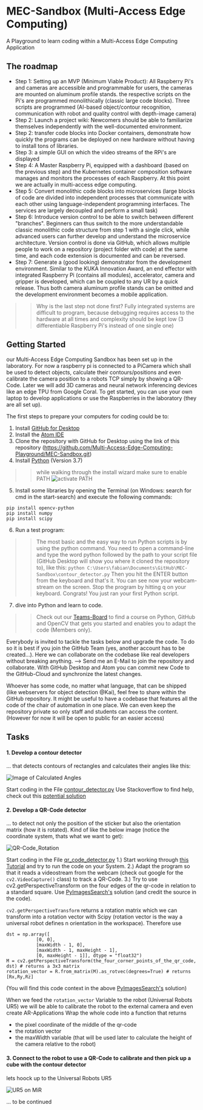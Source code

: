 # MEC-Sandbox (Multi-Access Edge Computing)
A Playground to learn coding within a Multi-Access Edge Computing Application
## The roadmap
* Step 1: Setting up an MVP (Minimum Viable Product): All Raspberry Pi's and cameras are accessible and programmable for users, the cameras are mounted on aluminum profile stands. the respective scripts on the Pi's are programmed monolithically (classic large code blocks). Three scripts are programmed (AI-based object/contour recognition, communication with robot and quality control with depth-image camera)
* Step 2: Launch a project wiki: Newcomers should be able to familiarize themselves independently with the well-documented environment.
* Step 2: transfer code blocks into Docker containers, demonstrate how quickly the programs can be deployed on new hardware without having to install tons of libraries.
* Step 3: a simple GUI on which the video streams of the RPi's are displayed
* Step 4: A Master Raspberry Pi, equipped with a dashboard (based on the previous step) and the Kubernetes container composition software manages and monitors the processes of each Raspberry. At this point we are actually in multi-access edge computing.
* Step 5: Convert monolithic code blocks into microservices (large blocks of code are divided into independent processes that communicate with each other using language-independent programming interfaces. The services are largely decoupled and perform a small task)
* Step 6: Introduce version control to be able to switch between different "branches". Beginners can thus switch to the more understandable classic monolithic code structure from step 1 with a single click, while advanced users can further develop and understand the microservice architecture. Version control is done via GitHub, which allows multiple people to work on a repository (project folder with code) at the same time, and each code extension is documented and can be reversed.
* Step 7: Generate a (good looking) demonstrator from the development environment. Similar to the KUKA Innovation Award, an end effector with integrated Raspberry Pi (contains all modules), accelerator, camera and gripper is developed, which can be coupled to any UR by a quick release. Thus both camera aluminum profile stands can be omitted and the development environment becomes a mobile application.
>> Why is the last step not done first? Fully integrated systems are difficult to program, because debugging requires access to the hardware at all times and complexity should be kept low (3 differentiable Raspberry Pi's instead of one single one)

## Getting Started
our Multi-Access Edge Computing Sandbox has been set up in the laboratory. For now a raspberry pi is connected to a PiCamera which shall be used to detect objects, calculate their contours/positions and even calibrate the camera position to a robots TCP simply by showing a QR-Code. Later we will add 3D cameras and neural network inferencing devices like an edge TPU from Google Coral.
To get started, you can use your own laptop to develop applications or use the Raspberries in the laboratory (they are all set up).

The first steps to prepare your computers for coding could be to:
1. Install [GitHub for Desktop](https://desktop.github.com/)
2. Install the [Atom IDE](https://atom.io/)
3. Clone the repository with GitHub for Desktop using the link of this repository (https://github.com/Multi-Access-Edge-Computing-Playground/MEC-Sandbox.git)
4. Install [Python](https://www.python.org/ftp/python/3.7.9/python-3.7.9-amd64.exe) (Version 3.7)
>> while walking through the install wizard make sure to enable PATH
![activate PATH](https://datatofish.com/wp-content/uploads/2018/10/0001_add_Python_to_Path.png)
5. Install some libraries by opening the Terminal (on Windows: search for cmd in the start-search) and execute the following commands:
```
pip install opencv-python
pip install numpy
pip install scipy
```
6. Run a test program:
>> The most basic and the easy way to run Python scripts is by using the python command. You need to open a command-line and type the word python followed by the path to your script file (GitHub Desktop will show you where it cloned the repository to), like this: 
```python C:\Users\fabian\Documents\GitHub\MEC-Sandbox\contour_detector.py```
Then you hit the ENTER button from the keyboard and that's it. You can see now your webcam-stream on the screen. Stop the program by hitting q on your keyboard. Congrats! You just ran your first Python script.

7. dive into Python and learn to code. 
>>Check out our [Teams-Board](https://teams.microsoft.com/l/entity/com.microsoft.teamspace.tab.planner/_djb2_msteams_prefix_921253025?context=%7B%22subEntityId%22%3Anull%2C%22channelId%22%3A%2219%3Ab3c07338ca614247a2fc1ed8ee32d4ff%40thread.tacv2%22%7D&groupId=5477e372-0e90-4ce4-942c-5a6c484efea7&tenantId=509b255b-13b3-4af4-bd94-9536cca3c61f) to find a course on Python, GitHub and OpenCV that gets you started and enables you to adapt the code (Members only). 

Everybody is invited to tackle the tasks below and upgrade the code. To do so it is best if you join the GitHub Team (yes, another account has to be created...). Here we can collaborate on the codebase like real developers without breaking anything.
--> Send me an E-Mail to join the repository and collaborate.
With GitHub Desktop and Atom you can commit new Code to the GitHub-Cloud and synchronize the latest changes.

Whoever has some code, no matter what language, that can be shipped (like webservers for object detection @Kai), feel free to share within the GitHub repository. It might be useful to have a codebase that features all the code of the chair of automation in one place. We can even keep the repository private so only staff and students can access the content. (However for now it will be open to public for an easier access)

## Tasks
#### 1. Develop a contour detector 
... that detects contours of rectangles and calculates their angles like this:

![Image of Calculated Angles](https://i.stack.imgur.com/cstn0.png)

Start coding in the File [contour_detector.py](contour_detector.py) 
Use Stackoverflow to find help, check out this [potential solution](https://stackoverflow.com/questions/34237253/detect-centre-and-angle-of-rectangles-in-an-image-using-opencv)

#### 2. Develop a QR-Code detector
... to detect not only the position of the sticker but also the orientation matrix (how it is rotated). 
Kind of like the below image (notice the coordinate system, thats what we want to get):

![QR-Code_Rotation](https://visp-doc.inria.fr/doxygen/visp-daily/img-pose-qrcode.jpg)

Start coding in the File [qr_code_detector.py](qr_code_detector.py)
1.) Start working through [this Tutorial](https://www.learnopencv.com/opencv-qr-code-scanner-c-and-python/) and try to run the code on your System. 
2.) Adapt the program so that it reads a videostream from the webcam (check out google for the ```cv2.VideoCapture()``` class) to track a QR-Code.
3.) Try to use cv2.getPerspectiveTransform on the four edges of the qr-code in relation to a standard square. Use [PyImagesSearch's](https://www.pyimagesearch.com/2014/08/25/4-point-opencv-getperspective-transform-example/) solution (and credit the source in the code). 

```cv2.getPerspectiveTransform``` returns a rotation matrix which we can transform into a rotation vector with Scipy (rotation vector is the way a universal robot defines n orientation in the workspace). Therefore use 
```
dst = np.array([
           [0, 0],
           [maxWidth - 1, 0],
           [maxWidth - 1, maxHeight - 1],
           [0, maxHeight - 1]], dtype = "float32")
M = cv2.getPerspectiveTransform(the_four_corner_points_of_the_qr_code, dst) # returns a 3x3 matrix 
rotation_vector = R.from_matrix(M).as_rotvec(degrees=True) # returns [Rx,Ry,Rz]
```   
(You will find this code context in the above [PyImagesSearch's](https://www.pyimagesearch.com/2014/08/25/4-point-opencv-getperspective-transform-example/) solution)

When we feed the ```rotation_vector``` Variable to the robot (Universal Robots UR5) we will be able to calibrate the robot to the external camera and even create AR-Applications
Wrap the whole code into a function that returns 
* the pixel coordinate of the middle of the qr-code
* the rotation vector
* the maxWidth variable (that will be used later to calculate the height of the camera relative to the robot)

#### 3. Connect to the robot to use a QR-Code to calibrate and then pick up a cube with the contour detector
lets hoock up to the Universal Robots UR5

![UR5 on MiR](models/Mir_01.jpg)

... to be continued

